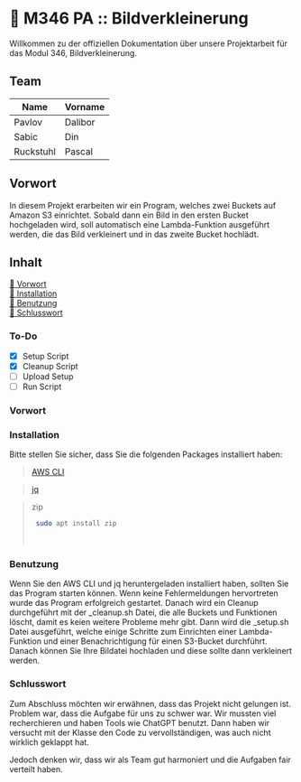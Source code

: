 # 📌 M346 PA :: Bildverkleinerung

Willkommen zu der offiziellen Dokumentation über unsere Projektarbeit für das Modul 346, Bildverkleinerung.

## Team

| Name      | Vorname |
| --------- | ------- |
| Pavlov    | Dalibor |
| Sabic     | Din     |
| Ruckstuhl | Pascal  |

## **Vorwort**

In diesem Projekt erarbeiten wir ein Program, welches zwei Buckets auf Amazon S3 einrichtet. Sobald dann ein Bild in den ersten Bucket hochgeladen wird, soll automatisch eine Lambda-Funktion ausgeführt werden, die das Bild verkleinert und in das zweite Bucket hochlädt.

## **Inhalt**

[🔹 Vorwort](#vorwort)
<br>
[🔹 Installation](#to-do)
<br>
[🔹 Benutzung](#benutzung)
<br>
[🔹 Schlusswort](#schlusswort)

### To-Do

- [x] Setup Script
- [x] Cleanup Script
- [ ] Upload Setup
- [ ] Run Script

### Vorwort

### Installation

Bitte stellen Sie sicher, dass Sie die folgenden Packages installiert haben:

> [AWS CLI](https://docs.aws.amazon.com/cli/latest/userguide/getting-started-install.html)

> [jq](https://stedolan.github.io/jq/download/)

> zip
>
> ```sh
>  sudo apt install zip
> ```
>
> <br>

### Benutzung

Wenn Sie den AWS CLI und jq heruntergeladen installiert haben, sollten Sie das Program starten können. Wenn keine Fehlermeldungen hervortreten wurde das Program erfolgreich gestartet. Danach wird ein Cleanup durchgeführt mit der \_cleanup.sh Datei, die alle Buckets und Funktionen löscht, damit es keien weitere Probleme mehr gibt. Dann wird die \_setup.sh Datei ausgeführt, welche einige Schritte zum Einrichten einer Lambda-Funktion und einer Benachrichtigung für einen S3-Bucket durchführt. Danach können Sie Ihre Bildatei hochladen und diese sollte dann verkleinert werden.

### Schlusswort

Zum Abschluss möchten wir erwähnen, dass das Projekt nicht gelungen ist. Problem war, dass die Aufgabe für uns zu schwer war. Wir mussten viel recherchieren und haben Tools wie ChatGPT benutzt. Dann haben wir versucht mit der Klasse den Code zu vervollständigen, was auch nicht wirklich geklappt hat.

Jedoch denken wir, dass wir als Team gut harmoniert und die Aufgaben fair verteilt haben.
